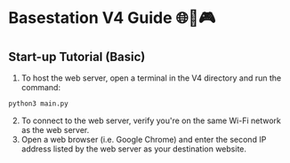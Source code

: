 # Basestation V4 Guide 🌐📡🎮

## Start-up Tutorial (Basic)
1. To host the web server, open a terminal in the V4 directory and run the command:
```bash
python3 main.py
```
2. To connect to the web server, verify you're on the same Wi-Fi network as the web server.
3. Open a web browser (i.e. Google Chrome) and enter the second IP address listed by the web server as your destination website.
